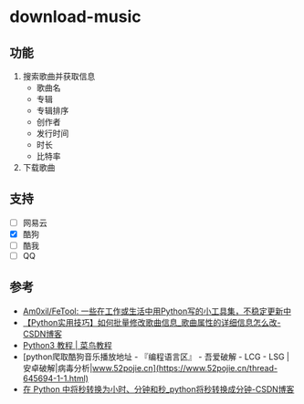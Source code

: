 # download-music

## 功能

1. 搜索歌曲并获取信息
    - 歌曲名
    - 专辑
    - 专辑排序
    - 创作者
    - 发行时间
    - 时长
    - 比特率
2. 下载歌曲

## 支持

- [ ] 网易云
- [x] 酷狗
- [ ] 酷我
- [ ] QQ

## 参考

- [Am0xil/FeTool: 一些在工作或生活中用Python写的小工具集，不稳定更新中](https://github.com/Am0xil/FeTool)
- [【Python实用技巧】如何批量修改歌曲信息_歌曲属性的详细信息怎么改-CSDN博客](https://blog.csdn.net/qq_17716819/article/details/129736929)
- [Python3 教程 | 菜鸟教程](https://www.runoob.com/python3/python3-tutorial.html)
- [python爬取酷狗音乐播放地址 - 『编程语言区』 - 吾爱破解 - LCG - LSG |安卓破解|病毒分析|www.52pojie.cn](https://www.52pojie.cn/thread-645694-1-1.html)
- [在 Python 中将秒转换为小时、分钟和秒_python将秒转换成分钟-CSDN博客](https://blog.csdn.net/fengqianlang/article/details/130497174)
